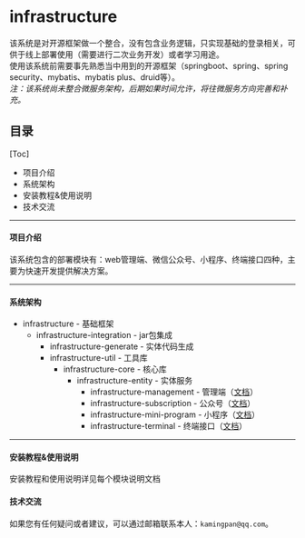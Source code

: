 # infrastructure
该系统是对开源框架做一个整合，没有包含业务逻辑，只实现基础的登录相关，可供于线上部署使用（需要进行二次业务开发）或者学习用途。<br>
使用该系统前需要事先熟悉当中用到的开源框架（springboot、spring、spring security、mybatis、mybatis plus、druid等）。<br>
_注：该系统尚未整合微服务架构，后期如果时间允许，将往微服务方向完善和补充。_

## 目录
[Toc]
* 项目介绍
* 系统架构
* 安装教程&使用说明
* 技术交流

---

#### 项目介绍
该系统包含的部署模块有：web管理端、微信公众号、小程序、终端接口四种，主要为快速开发提供解决方案。

---

#### 系统架构
* infrastructure - 基础框架
    * infrastructure-integration -  jar包集成
        * infrastructure-generate - 实体代码生成
        * infrastructure-util - 工具库
            * infrastructure-core - 核心库
                * infrastructure-entity - 实体服务
                    * infrastructure-management - 管理端（[文档](https://github.com/kamingpan/infrastructure/tree/master/infrastructure-management "infrastructure-management")）
                    * infrastructure-subscription - 公众号（[文档](https://github.com/kamingpan/infrastructure/tree/master/infrastructure-subscription "infrastructure-subscription")）
                    * infrastructure-mini-program - 小程序（[文档](https://github.com/kamingpan/infrastructure/tree/master/infrastructure-mini-program "infrastructure-mini-program")）
                    * infrastructure-terminal - 终端接口（[文档](https://github.com/kamingpan/infrastructure/tree/master/infrastructure-terminal "infrastructure-terminal")）

---

#### 安装教程&使用说明
安装教程和使用说明详见每个模块说明文档

#### 技术交流
如果您有任何疑问或者建议，可以通过邮箱联系本人：`kamingpan@qq.com`。
